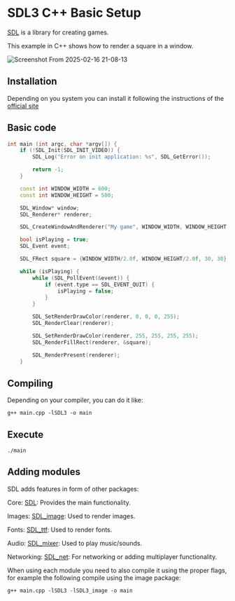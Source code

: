 # SDL3 C++ Basic Setup

[SDL](https://libsdl.org/) is a library for creating games.

This example in C++ shows how to render a square in a window.

![Screenshot From 2025-02-16 21-08-13](https://github.com/user-attachments/assets/e19d959b-137a-45d2-84d3-eb8aad543bf7)


## Installation

Depending on you system you can install it following the instructions of the [official site](https://github.com/libsdl-org/SDL/blob/main/INSTALL.md)

## Basic code
```C++
int main (int argc, char *argv[]) {
    if (!SDL_Init(SDL_INIT_VIDEO)) {
        SDL_Log("Error on init application: %s", SDL_GetError());

        return -1;
    }

    const int WINDOW_WIDTH = 600;
    const int WINDOW_HEIGHT = 500;

    SDL_Window* window;
    SDL_Renderer* renderer;

    SDL_CreateWindowAndRenderer("My game", WINDOW_WIDTH, WINDOW_HEIGHT, SDL_WINDOW_VULKAN, &window, &renderer);

    bool isPlaying = true;
    SDL_Event event;

    SDL_FRect square = {WINDOW_WIDTH/2.0f, WINDOW_HEIGHT/2.0f, 30, 30};

    while (isPlaying) {
        while (SDL_PollEvent(&event)) {
            if (event.type == SDL_EVENT_QUIT) {
                isPlaying = false;
            }
        }

        SDL_SetRenderDrawColor(renderer, 0, 0, 0, 255);
        SDL_RenderClear(renderer);

        SDL_SetRenderDrawColor(renderer, 255, 255, 255, 255);
        SDL_RenderFillRect(renderer, &square);

        SDL_RenderPresent(renderer);
    }
```

## Compiling

Depending on your compiler, you can do it like:

```
g++ main.cpp -lSDL3 -o main
```

## Execute
```
./main
```

## Adding modules

SDL adds features in form of other packages:

Core: [SDL](https://github.com/libsdl-org/SDL): Provides the main functionality.

Images: [SDL_image](https://github.com/libsdl-org/SDL_image): Used to render images.

Fonts: [SDL_ttf](https://github.com/libsdl-org/SDL_ttf): Used to render fonts.

Audio: [SDL_mixer](https://github.com/libsdl-org/SDL_mixer): Used to play music/sounds.

Networking: [SDL_net](https://github.com/libsdl-org/SDL_net): For networking or adding multiplayer functionality.


When using each module you need to also compile it using the proper flags, for example the following compile using the image package:

```
g++ main.cpp -lSDL3 -lSDL3_image -o main
```



